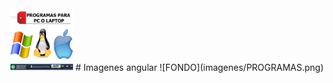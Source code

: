 <img src="imagenes/PROGRAMAS.png" width="100">
#  Imagenes angular
![FONDO](imagenes/PROGRAMAS.png)
